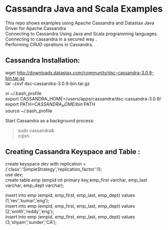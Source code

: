 # Cassandra Java and Scala Examples

This repo shows examples using Apache Cassandra and Datastax Java Driver for Apache Cassandra                          
Connecting to Cassandra Using Java and Scala programming languages.                                                           
Connecting to cassandra in a secured way .                                       
Performing CRUD oprations in Cassandra.                                         

Cassandra Installation:                                       
-----------------------                                       
wget http://downloads.datastax.com/community/dsc-cassandra-3.0.9-bin.tar.gz                                       
tar -zxvf dsc-cassandra-3.0.9-bin.tar.gz                              

vi ~/.bash_profile                                       
export CASSANDRA_HOME=/users/apps/cassandra/dsc-cassandra-3.0.9/                                       
export PATH=$CASSANDRA_HOME/bin:$PATH                                       
source ~/.bash_profile                                       

Start Cassandra as a background process:                                       
>sudo cassandra&                                       
>cqlsh                                       

Creating Cassandra Keyspace and Table :                                                                    
---------------------------------------                             
create keyspace dev  with replication = {'class':'SimpleStrategy','replication_factor':1};                
 use dev;                           
create table emp (empid int primary key,emp_first varchar, emp_last varchar, emp_dept varchar);                    

insert into emp (empid, emp_first, emp_last, emp_dept) values (1,'rev','kumar','eng');                            
insert into emp (empid, emp_first, emp_last, emp_dept) values (2,'smith','reddy','eng');                                 
insert into emp (empid, emp_first, emp_last, emp_dept) values (3,'shyam','sunder','CA');                                    
